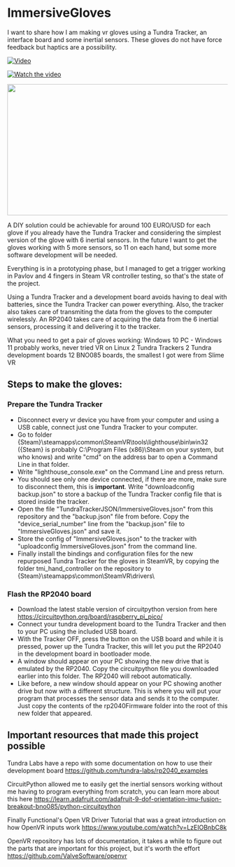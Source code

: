 # ImmersiveGloves

I want to share how I am making vr gloves using a Tundra Tracker, an interface board and some inertial sensors. These gloves do not have force feedback but haptics are a possibility.

[![Video](https://img.youtube.com/vi/IRRQcPaeXkk/maxresdefault.jpg)](https://www.youtube.com/watch?v=IRRQcPaeXkk)

[![Watch the video](https://img.youtube.com/vi/IRRQcPaeXkk/hqdefault.jpg)](https://www.youtube.com/embed/IRRQcPaeXkk)

[<img src="https://img.youtube.com/vi/IRRQcPaeXkk/hqdefault.jpg" width="600" height="300"/>](https://www.youtube.com/embed/IRRQcPaeXkk)


A DIY solution could be achievable for around 100 EURO/USD for each glove if you already have the Tundra Tracker and considering the simplest version of the glove with 6 inertial sensors.
In the future I want to get the gloves working with 5 more sensors, so 11 on each hand, but some more software development will be needed.

Everything is in a prototyping phase, but I managed to get a trigger working in Pavlov and 4 fingers in Steam VR controller testing, so that's the state of the project.

Using a Tundra Tracker and a development board avoids having to deal with batteries, since the Tundra Tracker can power everything. Also, the tracker also takes care of transmiting the data from the gloves to the computer wirelessly. An RP2040 takes care of acquiring the data from the 6 inertial sensors, processing it and delivering it to the tracker.

What you need to get a pair of gloves working:
Windows 10 PC - Windows 11 probably works, never tried VR on Linux
2 Tundra Trackers
2 Tundra development boards
12 BNO085 boards, the smallest I got were from Slime VR

## Steps to make the gloves:

### Prepare the Tundra Tracker
- Disconnect every vr device you have from your computer and using a USB cable, connect just one Tundra Tracker to your computer.
- Go to folder {Steam}\steamapps\common\SteamVR\tools\lighthouse\bin\win32 ({Steam} is probably C:\Program Files (x86)\Steam on your system, but who knows) and write "cmd" on the address bar to open a Command Line in that folder.
- Write "lighthouse_console.exe" on the Command Line and press return.
- You should see only one device connected, if there are more, make sure to disconnect them, this is **important**. Write "downloadconfig backup.json" to store a backup of the Tundra Tracker config file that is stored inside the tracker.
- Open the file "TundraTrackerJSON/ImmersiveGloves.json" from this repository and the "backup.json" file from before. Copy the "device_serial_number" line from the "backup.json" file to "ImmersiveGloves.json" and save it.
- Store the config of "ImmersiveGloves.json" to the tracker with "uploadconfig ImmersiveGloves.json" from the command line.
- Finally install the bindings and configuration files for the new repurposed Tundra Tracker for the gloves in SteamVR, by copying the folder tmi_hand_controller on the repository to {Steam}\steamapps\common\SteamVR\drivers\

### Flash the RP2040 board
- Download the latest stable version of circuitpython version from here https://circuitpython.org/board/raspberry_pi_pico/
- Connect your tundra development board to the Tundra Tracker and then to your PC using the included USB board.
- With the Tracker OFF, press the button on the USB board and while it is pressed, power up the Tundra Tracker, this will let you put the RP2040 in the development board in bootloader mode.
- A window should appear on your PC showing the new drive that is emulated by the RP2040. Copy the circuitpython file you downloaded earlier into this folder. The RP2040 will reboot automatically.
- Like before, a new window should appear on your PC showing another drive but now with a different structure. This is where you will put your program that processes the sensor data and sends it to the computer. Just copy the contents of the rp2040Firmware folder into the root of this new folder that appeared.

## Important resources that made this project possible
 
Tundra Labs have a repo with some documentation on how to use their development board https://github.com/tundra-labs/rp2040_examples

CircuitPython allowed me to easily get the inertial sensors working without me having to program everything from scratch, you can learn more about this here https://learn.adafruit.com/adafruit-9-dof-orientation-imu-fusion-breakout-bno085/python-circuitpython

Finally Functional's Open VR Driver Tutorial that was a great introduction on how OpenVR inputs work https://www.youtube.com/watch?v=LzEIOBnbC8k

OpenVR repository has lots of documentation, it takes a while to figure out the parts that are important for this project, but it's worth the effort https://github.com/ValveSoftware/openvr